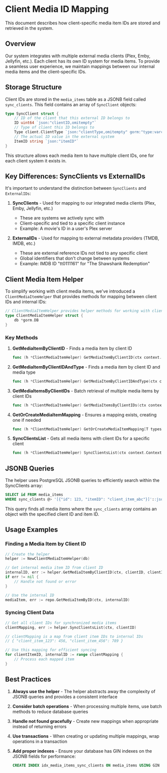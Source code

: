 # Client Media ID Mapping

This document describes how client-specific media item IDs are stored and retrieved in the system.

## Overview

Our system integrates with multiple external media clients (Plex, Emby, Jellyfin, etc.). Each client has its own ID system for media items. To provide a seamless user experience, we maintain mappings between our internal media items and the client-specific IDs.

## Storage Structure

Client IDs are stored in the `media_items` table as a JSONB field called `sync_clients`. This field contains an array of `SyncClient` objects:

```go
type SyncClient struct {
    // ID of the client that this external ID belongs to
    ID uint64 `json:"clientID,omitempty"`
    // Type of client this ID belongs to
    Type client.ClientType `json:"clientType,omitempty" gorm:"type:varchar(50)"`
    // The actual ID value in the external system
    ItemID string `json:"itemID"`
}
```

This structure allows each media item to have multiple client IDs, one for each client system it exists in.

## Key Differences: SyncClients vs ExternalIDs

It's important to understand the distinction between `SyncClients` and `ExternalIDs`:

1. **SyncClients** - Used for mapping to our integrated media clients (Plex, Emby, Jellyfin, etc.)
   - These are systems we actively sync with
   - Client-specific and tied to a specific client instance
   - Example: A movie's ID in a user's Plex server

2. **ExternalIDs** - Used for mapping to external metadata providers (TMDB, IMDB, etc.)
   - These are external reference IDs not tied to any specific client
   - Global identifiers that don't change between systems
   - Example: IMDB ID "tt0111161" for "The Shawshank Redemption"

## Client Media Item Helper

To simplify working with client media items, we've introduced a `ClientMediaItemHelper` that provides methods for mapping between client IDs and internal IDs:

```go
// ClientMediaItemHelper provides helper methods for working with client media items
type ClientMediaItemHelper struct {
    db *gorm.DB
}
```

### Key Methods

1. **GetMediaItemByClientID** - Finds a media item by client ID
   ```go
   func (h *ClientMediaItemHelper) GetMediaItemByClientID(ctx context.Context, clientID uint64, clientItemID string) (uint64, error)
   ```

2. **GetMediaItemByClientIDAndType** - Finds a media item by client ID and media type
   ```go
   func (h *ClientMediaItemHelper) GetMediaItemByClientIDAndType(ctx context.Context, clientID uint64, clientItemID string, mediaType types.MediaType) (uint64, error)
   ```

3. **GetMediaItemsByClientIDs** - Batch retrieval of multiple media items by client IDs
   ```go
   func (h *ClientMediaItemHelper) GetMediaItemsByClientIDs(ctx context.Context, clientID uint64, clientItemIDs []string) (map[string]uint64, error)
   ```

4. **GetOrCreateMediaItemMapping** - Ensures a mapping exists, creating one if needed
   ```go
   func (h *ClientMediaItemHelper) GetOrCreateMediaItemMapping[T types.MediaData](ctx context.Context, clientID uint64, clientType types.ClientType, clientItemID string, mediaType types.MediaType, title string, data T) (uint64, error)
   ```

5. **SyncClientsList** - Gets all media items with client IDs for a specific client
   ```go
   func (h *ClientMediaItemHelper) SyncClientsList(ctx context.Context, clientID uint64) (map[string]uint64, error)
   ```

## JSONB Queries

The helper uses PostgreSQL JSONB queries to efficiently search within the SyncClients array:

```sql
SELECT id FROM media_items 
WHERE sync_clients @> '[{"id": 123, "itemID": "client_item_abc"}]'::jsonb
```

This query finds all media items where the `sync_clients` array contains an object with the specified client ID and item ID.

## Usage Examples

### Finding a Media Item by Client ID

```go
// Create the helper
helper := NewClientMediaItemHelper(db)

// Get internal media item ID from client ID
internalID, err := helper.GetMediaItemByClientID(ctx, clientID, clientItemID)
if err != nil {
    // Handle not found or error
}

// Use the internal ID
mediaItem, err := repo.GetMediaItemByID(ctx, internalID)
```

### Syncing Client Data

```go
// Get all client IDs for synchronized media items
clientMapping, err := helper.SyncClientsList(ctx, clientID)

// clientMapping is a map from client item IDs to internal IDs
// { "client_item_123": 456, "client_item_456": 789 }

// Use this mapping for efficient syncing
for clientItemID, internalID := range clientMapping {
    // Process each mapped item
}
```

## Best Practices

1. **Always use the helper** - The helper abstracts away the complexity of JSONB queries and provides a consistent interface

2. **Consider batch operations** - When processing multiple items, use batch methods to reduce database queries

3. **Handle not found gracefully** - Create new mappings when appropriate instead of returning errors

4. **Use transactions** - When creating or updating multiple mappings, wrap operations in a transaction

5. **Add proper indexes** - Ensure your database has GIN indexes on the JSONB fields for performance:
   ```sql
   CREATE INDEX idx_media_items_sync_clients ON media_items USING GIN (sync_clients);
   ```
